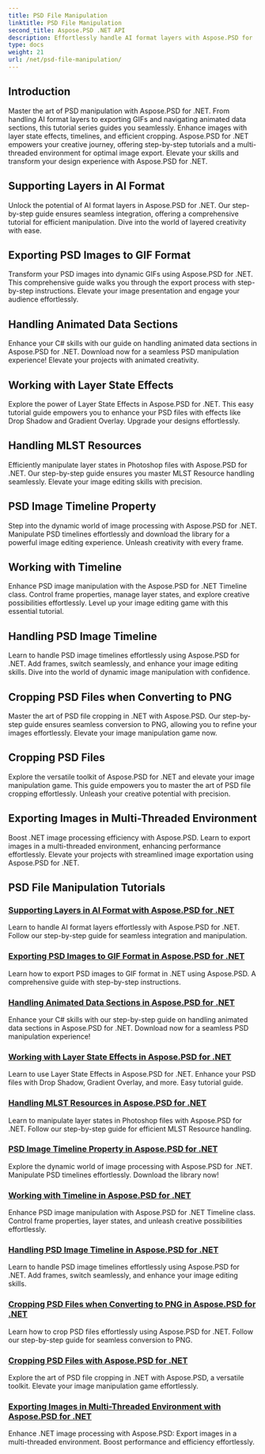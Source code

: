 ```yaml
---
title: PSD File Manipulation
linktitle: PSD File Manipulation
second_title: Aspose.PSD .NET API
description: Effortlessly handle AI format layers with Aspose.PSD for .NET. Learn to export PSD images to GIF, handle animated data sections, and manipulate layer states. 
type: docs
weight: 21
url: /net/psd-file-manipulation/
---
```

## Introduction

Master the art of PSD manipulation with Aspose.PSD for .NET. From handling AI format layers to exporting GIFs and navigating animated data sections, this tutorial series guides you seamlessly. Enhance images with layer state effects, timelines, and efficient cropping. Aspose.PSD for .NET empowers your creative journey, offering step-by-step tutorials and a multi-threaded environment for optimal image export. Elevate your skills and transform your design experience with Aspose.PSD for .NET.

## Supporting Layers in AI Format

Unlock the potential of AI format layers in Aspose.PSD for .NET. Our step-by-step guide ensures seamless integration, offering a comprehensive tutorial for efficient manipulation. Dive into the world of layered creativity with ease.

## Exporting PSD Images to GIF Format

Transform your PSD images into dynamic GIFs using Aspose.PSD for .NET. This comprehensive guide walks you through the export process with step-by-step instructions. Elevate your image presentation and engage your audience effortlessly.

## Handling Animated Data Sections

Enhance your C# skills with our guide on handling animated data sections in Aspose.PSD for .NET. Download now for a seamless PSD manipulation experience! Elevate your projects with animated creativity.

## Working with Layer State Effects

Explore the power of Layer State Effects in Aspose.PSD for .NET. This easy tutorial guide empowers you to enhance your PSD files with effects like Drop Shadow and Gradient Overlay. Upgrade your designs effortlessly.

## Handling MLST Resources

Efficiently manipulate layer states in Photoshop files with Aspose.PSD for .NET. Our step-by-step guide ensures you master MLST Resource handling seamlessly. Elevate your image editing skills with precision.

## PSD Image Timeline Property

Step into the dynamic world of image processing with Aspose.PSD for .NET. Manipulate PSD timelines effortlessly and download the library for a powerful image editing experience. Unleash creativity with every frame.

## Working with Timeline

Enhance PSD image manipulation with the Aspose.PSD for .NET Timeline class. Control frame properties, manage layer states, and explore creative possibilities effortlessly. Level up your image editing game with this essential tutorial.

## Handling PSD Image Timeline

Learn to handle PSD image timelines effortlessly using Aspose.PSD for .NET. Add frames, switch seamlessly, and enhance your image editing skills. Dive into the world of dynamic image manipulation with confidence.

## Cropping PSD Files when Converting to PNG

Master the art of PSD file cropping in .NET with Aspose.PSD. Our step-by-step guide ensures seamless conversion to PNG, allowing you to refine your images effortlessly. Elevate your image manipulation game now.

## Cropping PSD Files

Explore the versatile toolkit of Aspose.PSD for .NET and elevate your image manipulation game. This guide empowers you to master the art of PSD file cropping effortlessly. Unleash your creative potential with precision.

## Exporting Images in Multi-Threaded Environment

Boost .NET image processing efficiency with Aspose.PSD. Learn to export images in a multi-threaded environment, enhancing performance effortlessly. Elevate your projects with streamlined image exportation using Aspose.PSD for .NET.
## PSD File Manipulation Tutorials
### [Supporting Layers in AI Format with Aspose.PSD for .NET](./support-layers-ai-format/)
Learn to handle AI format layers effortlessly with Aspose.PSD for .NET. Follow our step-by-step guide for seamless integration and manipulation.
### [Exporting PSD Images to GIF Format in Aspose.PSD for .NET](./export-psd-to-gif/)
Learn how to export PSD images to GIF format in .NET using Aspose.PSD. A comprehensive guide with step-by-step instructions.
### [Handling Animated Data Sections in Aspose.PSD for .NET](./animated-data-sections/)
Enhance your C# skills with our step-by-step guide on handling animated data sections in Aspose.PSD for .NET. Download now for a seamless PSD manipulation experience!
### [Working with Layer State Effects in Aspose.PSD for .NET](./layer-state-effects/)
Learn to use Layer State Effects in Aspose.PSD for .NET. Enhance your PSD files with Drop Shadow, Gradient Overlay, and more. Easy tutorial guide.
### [Handling MLST Resources in Aspose.PSD for .NET](./mlst-resources/)
Learn to manipulate layer states in Photoshop files with Aspose.PSD for .NET. Follow our step-by-step guide for efficient MLST Resource handling.
### [PSD Image Timeline Property in Aspose.PSD for .NET](./psd-image-timeline-property/)
Explore the dynamic world of image processing with Aspose.PSD for .NET. Manipulate PSD timelines effortlessly. Download the library now!
### [Working with Timeline in Aspose.PSD for .NET](./timeline/)
Enhance PSD image manipulation with Aspose.PSD for .NET Timeline class. Control frame properties, layer states, and unleash creative possibilities effortlessly.
### [Handling PSD Image Timeline in Aspose.PSD for .NET](./psd-image-timeline/)
Learn to handle PSD image timelines effortlessly using Aspose.PSD for .NET. Add frames, switch seamlessly, and enhance your image editing skills.
### [Cropping PSD Files when Converting to PNG in Aspose.PSD for .NET](./crop-psd-conversion-png/)
Learn how to crop PSD files effortlessly using Aspose.PSD for .NET. Follow our step-by-step guide for seamless conversion to PNG.
### [Cropping PSD Files with Aspose.PSD for .NET](./crop-psd-file/)
Explore the art of PSD file cropping in .NET with Aspose.PSD, a versatile toolkit. Elevate your image manipulation game effortlessly.
### [Exporting Images in Multi-Threaded Environment with Aspose.PSD for .NET](./export-images-multi-thread/)
Enhance .NET image processing with Aspose.PSD: Export images in a multi-threaded environment. Boost performance and efficiency effortlessly.
